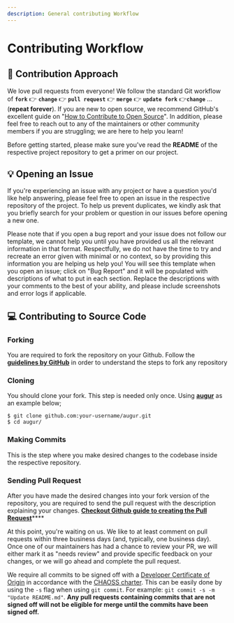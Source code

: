 ```yaml
---
description: General contributing Workflow
---
```


# Contributing Workflow

## 🤔 Contribution Approach

We love pull requests from everyone! We follow the standard Git workflow of **`fork`** 👉 **`change`** 👉 **`pull request`** 👉 **`merge`** 👉 **`update fork`** 👉**`change`** ... \(**repeat forever**\). If you are new to open source, we recommend GitHub's excellent guide on "[How to Contribute to Open Source](https://opensource.guide/how-to-contribute/)". In addition, please feel free to reach out to any of the maintainers or other community members if you are struggling; we are here to help you learn!

Before getting started, please make sure you've read the **README** of the respective project repository to get a primer on our project.

## 💡 Opening an Issue

If you're experiencing an issue with any project or have a question you'd like help answering, please feel free to open an issue in the respective repository of the project. To help us prevent duplicates, we kindly ask that you briefly search for your problem or question in our issues before opening a new one.

Please note that if you open a bug report and your issue does not follow our template, we cannot help you until you have provided us all the relevant information in that format. Respectfully, we do not have the time to try and recreate an error given with minimal or no context, so by providing this information you are helping us help you! You will see this template when you open an issue; click on "Bug Report" and it will be populated with descriptions of what to put in each section. Replace the descriptions with your comments to the best of your ability, and please include screenshots and error logs if applicable.

## 💻 Contributing to Source Code

### Forking

You are required to fork the repository on your Github. Follow the [**guidelines by GitHub**](https://docs.github.com/en/free-pro-team@latest/github/getting-started-with-github/fork-a-repo) in order to understand the steps to fork any repository

### Cloning

You should clone your fork. This step is needed only once. Using [**augur**](https://github.com/chaoss/augur) as an example below;

```text
$ git clone github.com:your-username/augur.git
$ cd augur/
```

### Making Commits

This is the step where you make desired changes to the codebase inside the respective repository.

### Sending Pull Request

After you have made the desired changes into your fork version of the repository, you are required to send the pull request with the description explaining your changes. [**Checkout Github guide to creating the Pull Request**](https://docs.github.com/en/free-pro-team@latest/github/collaborating-with-issues-and-pull-requests/creating-a-pull-request)\*\*\*\*

At this point, you're waiting on us. We like to at least comment on pull requests within three business days \(and, typically, one business day\). Once one of our maintainers has had a chance to review your PR, we will either mark it as "needs review" and provide specific feedback on your changes, or we will go ahead and complete the pull request.

We require all commits to be signed off with a [Developer Certificate of Origin](https://developercertificate.org/) in accordance with the [CHAOSS charter](https://chaoss.community/about/charter/#user-content-8-intellectual-property-policy). This can be easily done by using the `-s` flag when using `git commit`. For example: `git commit -s -m "Update README.md"`. **Any pull requests containing commits that are not signed off will not be eligible for merge until the commits have been signed off.**

